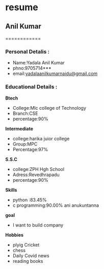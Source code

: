  # resume
## Anil Kumar
============

### Personal Detalis :
    
  - Name:Yadala Anil Kumar<br>
  - phno:9705714***<br>
  - email:yadalaanilkumarnaidu@gmail.com<br>

### Educational Details :

 **Btech**
   
   - College:MIc college of Technology<br>
   - Branch:CSE<br>
   - percentage:90%
  
 **Intermediate**
    
   - college:harika juior college<br>
   - Group:MPC<br>
   - Percentage:97%<br>
    
  **S.S.C**
    
   - college:ZPH Hgh School<br>
   - Adress:Revedhrapadu<br>
   - percentage:90%<br>
     
  **Skills**
   
   - python :83.45%<br>
   - c programming:90.00% ani anukuntanna<br>
  
  **goal**
   - I want to build company
    
  **Hobbies**
   - plyig Cricket 
   - chess
   - Daily Covid  news 
   - reading books
